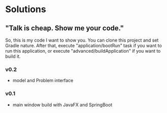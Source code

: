 # Solutions
## "Talk is cheap. Show me your code."

So, this is my code I want to show you.
You can clone this project and set Gradle nature. After that, execute "application/bootRun" task if you want to run this application, or execute "advanced/buildApplication" if you want to build it. 

### v0.2

- model and Problem interface

### v0.1

- main window build with JavaFX and SpringBoot